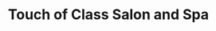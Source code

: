 ---
title: "Touch of Class Salon and Spa"
url: /bellerose/touch-of-class-salon-and-spa/
shop: hairdresser
---